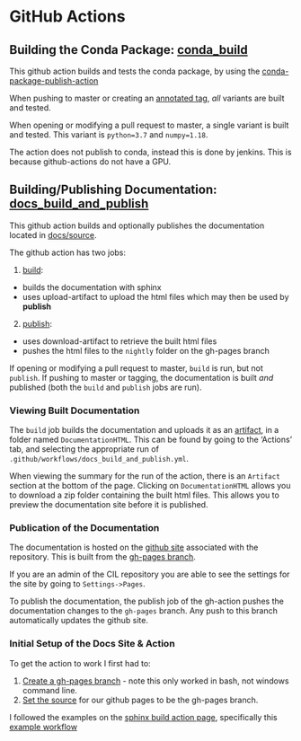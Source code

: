 # GitHub Actions

## Building the Conda Package: [conda_build](https://github.com/TomographicImaging/CIL/blob/master/.github/workflows/conda_build.yml)
This github action builds and tests the conda package, by using the [conda-package-publish-action](https://github.com/paskino/conda-package-publish-action)

When pushing to master or creating an [annotated tag](https://git-scm.com/book/en/v2/Git-Basics-Tagging), *all* variants are built and tested.

When opening or modifying a pull request to master, a single variant is built and tested. This variant is `python=3.7` and `numpy=1.18`.

The action does not publish to conda, instead this is done by jenkins. This is because github-actions do not have a GPU.

## Building/Publishing Documentation: [docs_build_and_publish](https://github.com/TomographicImaging/CIL/blob/master/.github/workflows/docs_build_and_publish.yml)

This github action builds and optionally publishes the documentation located in [docs/source](https://github.com/TomographicImaging/CIL/tree/master/docs/source). 

The github action has two jobs:
1. [build](https://github.com/TomographicImaging/CIL/blob/39b6f7a722afb6d5f0e2d47a99ce8266378c2a65/.github/workflows/docs_build_and_publish.yml#L12): 
-  builds the documentation with sphinx
-  uses upload-artifact to upload the html files which may then be used by **publish**

2. [publish](https://github.com/TomographicImaging/CIL/blob/39b6f7a722afb6d5f0e2d47a99ce8266378c2a65/.github/workflows/docs_build_and_publish.yml#L40):
-  uses download-artifact to retrieve the built html files
-  pushes the html files to the `nightly` folder on the gh-pages branch

If opening or modifying a pull request to master, `build` is run, but not `publish`.
If pushing to master or tagging, the documentation is built *and* published (both the `build` and `publish` jobs are run).

### Viewing Built Documentation
The `build` job builds the documentation and uploads it as an [artifact](https://github.com/TomographicImaging/CIL/blob/39b6f7a722afb6d5f0e2d47a99ce8266378c2a65/.github/workflows/docs_build_and_publish.yml#L36),
in a folder named `DocumentationHTML`.
This can be found by going to the ‘Actions’ tab, and selecting the appropriate run of `.github/workflows/docs_build_and_publish.yml`.

When viewing the summary for the run of the action, there is an `Artifact` section at the bottom of the page.
Clicking on `DocumentationHTML` allows you to download a zip folder containing the built html files. This allows you to preview the documentation site before it is published.

### Publication of the Documentation
The documentation is hosted on the [github site](https://tomographicimaging.github.io/CIL/) associated with the repository.
This is built from the [gh-pages branch](https://github.com/TomographicImaging/CIL/tree/gh-pages). 

If you are an admin of the CIL repository you are able to see the settings for the site by going to `Settings->Pages`.

To publish the documentation, the publish job of the gh-action pushes the documentation changes to the `gh-pages` branch.
Any push to this branch automatically updates the github site.


### Initial Setup of the Docs Site & Action
To get the action to work I first had to:
1. [Create a gh-pages branch](https://gist.github.com/ramnathv/2227408) - note this only worked in bash, not windows command line.
2. [Set the source](https://github.com/TomographicImaging/CIL/settings/pages) for our github pages to be the gh-pages branch.

I followed the examples on the [sphinx build action page](https://github.com/marketplace/actions/sphinx-build), specifically this [example workflow](https://github.com/ammaraskar/sphinx-action-test/blob/master/.github/workflows/default.yml)


